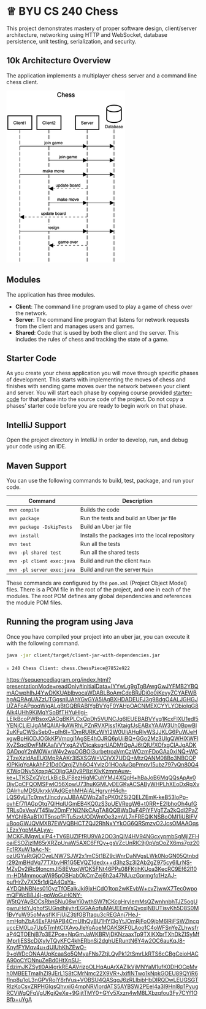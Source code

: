 # ♕ BYU CS 240 Chess

This project demonstrates mastery of proper software design, client/server architecture, networking using HTTP and WebSocket, database persistence, unit testing, serialization, and security.

## 10k Architecture Overview

The application implements a multiplayer chess server and a command line chess client.

[![Sequence Diagram](10k-architecture.png)](https://sequencediagram.org/index.html#initialData=C4S2BsFMAIGEAtIGckCh0AcCGAnUBjEbAO2DnBElIEZVs8RCSzYKrgAmO3AorU6AGVIOAG4jUAEyzAsAIyxIYAERnzFkdKgrFIuaKlaUa0ALQA+ISPE4AXNABWAexDFoAcywBbTcLEizS1VZBSVbbVc9HGgnADNYiN19QzZSDkCrfztHFzdPH1Q-Gwzg9TDEqJj4iuSjdmoMopF7LywAaxgvJ3FC6wCLaFLQyHCdSriEseSm6NMBurT7AFcMaWAYOSdcSRTjTka+7NaO6C6emZK1YdHI-Qma6N6ss3nU4Gpl1ZkNrZwdhfeByy9hwyBA7mIT2KAyGGhuSWi9wuc0sAI49nyMG6ElQQA)

## Modules

The application has three modules.

- **Client**: The command line program used to play a game of chess over the network.
- **Server**: The command line program that listens for network requests from the client and manages users and games.
- **Shared**: Code that is used by both the client and the server. This includes the rules of chess and tracking the state of a game.

## Starter Code

As you create your chess application you will move through specific phases of development. This starts with implementing the moves of chess and finishes with sending game moves over the network between your client and server. You will start each phase by copying course provided [starter-code](starter-code/) for that phase into the source code of the project. Do not copy a phases' starter code before you are ready to begin work on that phase.

## IntelliJ Support

Open the project directory in IntelliJ in order to develop, run, and debug your code using an IDE.

## Maven Support

You can use the following commands to build, test, package, and run your code.

| Command                    | Description                                     |
| -------------------------- | ----------------------------------------------- |
| `mvn compile`              | Builds the code                                 |
| `mvn package`              | Run the tests and build an Uber jar file        |
| `mvn package -DskipTests`  | Build an Uber jar file                          |
| `mvn install`              | Installs the packages into the local repository |
| `mvn test`                 | Run all the tests                               |
| `mvn -pl shared test`      | Run all the shared tests                        |
| `mvn -pl client exec:java` | Build and run the client `Main`                 |
| `mvn -pl server exec:java` | Build and run the server `Main`                 |

These commands are configured by the `pom.xml` (Project Object Model) files. There is a POM file in the root of the project, and one in each of the modules. The root POM defines any global dependencies and references the module POM files.

## Running the program using Java

Once you have compiled your project into an uber jar, you can execute it with the following command.

```sh
java -jar client/target/client-jar-with-dependencies.jar

♕ 240 Chess Client: chess.ChessPiece@7852e922
```

https://sequencediagram.org/index.html?presentationMode=readOnly#initialData=IYYwLg9gTgBAwgGwJYFMB2YBQmAOwphIhJ4YwDKKUAblbvocaWDABLBoAmCdeBRJDi0o0iKevyZCYAEWBhgAQRAgUAZzUTGgsnIUAhYGvGYA5lAgBXHDADEUFJ3g98dgO4ALJGHGJUZAFoAPgoqWigALgBtGQBRABlYgBVYgF0YAHpOACNMEXCYYLYObioIgG8AIk4UHh9KiMqYSoBfTHYuHlgi-LEIkBcoPWBsoxQACgBKPLCxQpDh5VUNCJq6lEUEBABVYyg1KcxFlXU1edl5YENjCLjElJgAMQAlAHkAWRhLPZnRVXPjss1KtaigfJsEABxYAAW3Uh0BpwBl2uKFuCWSsSeb0+plh6l+1DmRURKzWYI2W0UljAHgRlyWSJJKLG6PuWJeHxgwBpHiODJOGkKPVmqgi1AgSE4hOJRQ6pUiiBQ+GGo2Mz3UlgQWHlXWFIXyZSqcI0wFMKAalVVYxgA2VDicaksgrUADMtQgAJ6tQlUfXOfxgCIAJgADKGADpoY2nM0WxrW4y2waOGBOl3urbetroaVmCzWOzmFDoGAa0xINQ+WC2TzeXzIdAsEU0MpRAAKr3ISXSGW+VCjVX7UDQ+MtzQANM08Bo3NBOOPKlPKigYcAkAhF21Dd0QrqjZVh6O4YvlzO1HOoAvGpPmqv15ubz797vQn80Q4K1WqONy5XqxqACOljqGA0y9P8zIKIyKzmmAuw-ke+LTKSZxQVcrLkBicBJF8ezHigMCuhYMJ4XQqH+hBaJoB6MqQQsApAv0DjyCgCFQOMSFwlO56XpwU73huKGMUyDEGKyACSAByWHPLhXEoDxRgXvOAlrhuMDSUkrxkVAdGEehMHAiALHgrynH4ch-LQS6yLiTc0myfJlncdyvJJBAADWpZaTpPK0tZSi2QELZEmK-keB53loPp-ovhEf7flAGpOtq7QlHqIUGmEB4KQ0zS3pUEVRegW6+t0RR+E2IbhoOh4ufGTRLs0xVeaVT45lw2DmFYNi2NkCAgTA8QQBWaDuF4PiYFVgTZa2kQdl2PaZMYGhIBAaB1XlT5nspfFlTu5zxUODWntOe3zmVL7nFREQIKNSBoOMI1jUBIFVuBooGWJQVMXB7EWVQBHCTZQJ2RhNxYYkOG6QRSmzvO2JcsOMAAOqsLEzxYgpMAALyw-iMCKFJMgwLxiP4+TV6BUZlFfRU9VA2OO3nQjV4HV94NGcxypmbSgMjlZFHoaiESOZjzlM65rXRZpUnaW5AXC6FfQy+gsVZcUnRlC9j0pVqOoZX6ms7gz20Fc1RXuW1aAc-N-ozUGYaRtGjOCyeLNW7SJW2x1mC5t1BZ9cWnrDaNVgsLWk0NoGN05Qtnbdr292mBHdVq77TXbvHR1G5EVQZ1dedx++d3hzSz3l2Ab2gZ975cy6ILrNS-MZyDv2iRc9loncmJI58EVoxjWOK5FNt46PPs08FKtihKUoa3KecRC9Ef62l10m-HDMmmocaWi95pOBHabOkCmZej6h2a47NUuzGprmgfo1HzAJ-pufHrZv7XX5r1djQA4OaYa-4YDQhNBNes01GyzTfOEaIkJki9jxHCdO1top2wKEvbW+cvZjwwX7Tec0wpomQFWcB8J4j-goWoGuH0NY-W5tQYAyBOCsRbnSNu08wYi0wthSW7tCKcgHryIemMsQZwnhnbhTJZ5ogUgwruHdYJghofSUGndhiiyhrEGGAAqfuMAUEEmVsQvoxjNBUTisvKh5D8S0M1BvYuW95oMwsflKIFjUjZ3tjfGBTtaqu3cREGAnj7HeJ-nmHqhZbA4EsFAHAPB4CmUIhQyBU1HYl3gYtJOmRjFoO9jbM6lRjFSWZlncquccEM0Lp7Up5TmhtCIXAvoJleYoAoeMOAKSKF0LAoo1C4oWFSnYeZLhwsfraP4QTOEhjB7o3EZPce+NpGmJaWKBRVjDKNzaaxTp9TXIKXbrTXhDkZISyMfiMprljESScDjXylyTQyKFC4khERbnSi2dghUERuntN6Y4w2OC6auKqJ8-KnyfFYMqv4u+dUIUhKhZEwO-9+oWDcONAAUpKcaaSo5QMyaFNs7ZtjLQyPk12tSmrLkRTS6cCBgCeioHACA90oCYONnuZeBd0HtXpSU-EdzimJKZSytl0Ai4grkREAAVrizpOLHqAuArXAZIkVjMNYaM1ufK0DHOCpMvh0MBEETmaIhZI9JErL1S8tCMrNmc22X9VR+JxifINTwo1kNpkGOEU89QYiR6fInp8u1oL3nGPVRolY8rlVus+VOBSU4QASqgJ6zRLIbjbHbDIRQDwLEUGSGTRlzKoCsvZRPHGlqsQhvxiG4mpNRVlordATS5AYBSW2PEeI4a3l9Hnl8p1PyugRCVWgQFqVgUKgjQeXe+9GjjtTMY0+GYv5Xxzn4wM8LXbzqfou3Fy7CYf1OBfb+uYgA